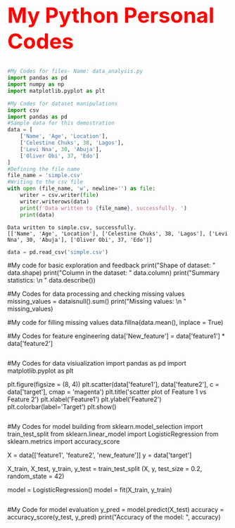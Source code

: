 <h1 style="font-size: 3rem; color: red">My Python Personal Codes</h1>


```python
#My Codes for files- Name: data_analysis.py
import pandas as pd
import numpy as np
import matplotlib.pyplot as plt
```


```python
#My Codes for dataset manipulations
import csv
import pandas as pd
#Sample data for this demostration
data = [
    ['Name', 'Age', 'Location'],
    ['Celestine Chuks', 38, 'Lagos'],
    ['Levi Nna', 30, 'Abuja'],
    ['Oliver Obi', 37, 'Edo']
]
#Defining the file name
file_name = 'simple.csv'
#Writing to the csv file 
with open (file_name, 'w', newline='') as file:
    writer = csv.writer(file)
    writer.writerows(data)
    print(f'Data written to {file_name}, successfully. ')
    print(data)
```

    Data written to simple.csv, successfully. 
    [['Name', 'Age', 'Location'], ['Celestine Chuks', 38, 'Lagos'], ['Levi Nna', 30, 'Abuja'], ['Oliver Obi', 37, 'Edo']]
    


```python
data = pd.read_csv('simple.csv')
```

#My code for basic exploration and feedback
print("Shape of dataset: " data.shape)
print("Column in the dataset: " data.column)
print("Summary statistics: \n " data.describe())

#My Codes for data processing and checking missing values
missing_values = dataisnull().sum()
print("Missing values: \n " missing_values)

#My code for filling missing values
data.fillna(data.mean(), inplace = True)

#My Codes for feature engineering
data['New_feature'] = data['feature1'] * data['feature2']


```python

```

#My Codes for data visiualization
import pandas as pd
import matplotlib.pyplot as plt

plt.figure(figsize = (8, 4))
plt.scatter(data['feature1'], data['feature2'], c = data['target'], cmap = 'magenta')
plt.title('scatter plot of Feature 1 vs Feature 2')
plt.xlabel('Feature1')
plt.ylabel('Feature2')
plt.colorbar(label='Target')
plt.show()


```python

```

#My Codes for model building
from sklearn.model_selection import train_test_split
from sklearn.linear_model import LogisticRegression
from sklearn.metrics import accuracy_score

X = data[['feature1', 'feature2', 'new_feature']]
y = data['target']

X_train, X_test, y_train, y_test = train_test_split
(X, y, test_size = 0.2, random_state = 42)

model = LogisticRegression()
model = fit(X_train, y_train)



```python

```

#My Code for model evaluation
y_pred = model.predict(X_test)
accuracy = accuracy_score(y_test, y_pred)
print("Accuracy of the model: ", accuracy)
